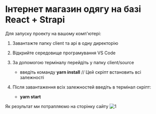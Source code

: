 # Інтернет магазин одягу на базі React + Strapi
Для запуску проекту на вашому комп'ютері:

1. Завантажте папку client та api в одну директорію
2. Відкрийте середовище програмування VS Code
3. За допомогою терміналу перейдіть у папку client/source
     - введіть команду **yarn install** // Цей скріпт встановить всі залежності

4. Після завантаження всіх залежностей введіть в термінал скріпт:
   - **yarn start**

  Як результат ми потрапляємо на сторінку сайту
    ![1](https://github.com/0verC0der/ecommerce-project-diplom/assets/90970704/a3b5dc7c-dd55-4e95-a58b-d3777db15916)
